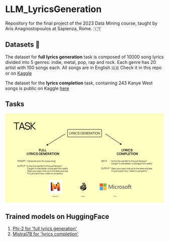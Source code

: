 # LLM_LyricsGeneration

Repository for the final project of the 2023 Data Mining course, taught by Aris Anagnostopoulos at Sapienza, Rome. 🇮🇹

## Datasets 🎤

The dataset for **full lyrics generation** task is composed of 10000 song lyrics divided into 5 genres: indie, metal, pop, rap and rock. Each genre has 20 artist with 100 songs each. All songs are in English 🇬🇧
Check it in this repo or on [Kaggle](https://www.kaggle.com/datasets/simoneteglia/lyrics-dataset-rock-pop-rap-metal-indie)

The dataset for the **lyrics completion** task, containing 243 Kanye West songs is public on Kaggle [here](https://www.kaggle.com/datasets/viccalexander/kanyewestverses?rvi=1)

## Tasks

![tasks](./images/tasks.png)

## Trained models on HuggingFace

1. [Phi-2 for 'full lyrics generation'](https://huggingface.co/simoneteglia/phi-2-lyrical-genius)
2. [Mistral7B for 'lyrics completion'](https://huggingface.co/simoneteglia/ye_mistral7B)
